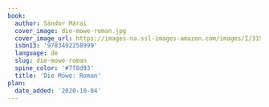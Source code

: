 ```yaml
---
book:
  author: Sándor Márai
  cover_image: die-mowe-roman.jpg
  cover_image_url: https://images-na.ssl-images-amazon.com/images/I/3155nutq0WL._SX251_BO1,204,203,200_.jpg
  isbn13: '9783492258999'
  language: de
  slug: die-mowe-roman
  spine_color: '#7f8d93'
  title: 'Die Möwe: Roman'
plan:
  date_added: '2020-10-04'
---
```


